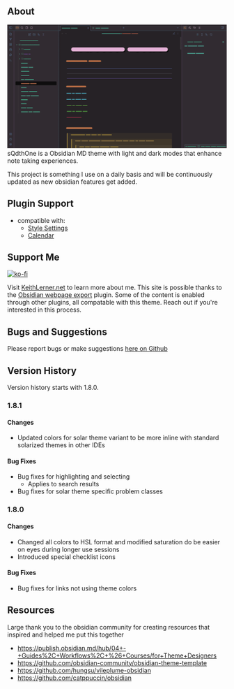 ## About
![Sample Image](https://github.com/KeithLerner/ObsidianMDsQdthOne/blob/main/GarbledGif.gif)
sQdthOne is a Obsidian MD theme with light and dark modes that enhance note taking experiences. 

This project is something I use on a daily basis and will be continuously updated as new obsidian features get added. 

## Plugin Support
- compatible with:
  - [Style Settings](https://github.com/mgmeyers/obsidian-style-settings)
  - [Calendar](https://github.com/liamcain/obsidian-calendar-plugin)

## Support Me
[![ko-fi](https://ko-fi.com/img/githubbutton_sm.svg)](https://ko-fi.com/B0B4U35FR)

Visit [KeithLerner.net](https://www.KeithLerner.net/) to learn more about me. This site is possible thanks to the [Obsidian webpage export](https://github.com/KosmosisDire/obsidian-webpage-export) plugin. Some of the content is enabled through other plugins, all compatable with this theme. Reach out if you're interested in this process.

## Bugs and Suggestions
Please report bugs or make suggestions [here on Github](https://github.com/KeithLerner/ObsidianMDsQdthOne/issues)

## Version History
Version history starts with 1.8.0.
### 1.8.1
#### Changes
- Updated colors for solar theme variant to be more inline with standard solarized themes in other IDEs
#### Bug Fixes
- Bug fixes for highlighting and selecting
  - Applies to search results
- Bug fixes for solar theme specific problem classes
### 1.8.0
#### Changes
- Changed all colors to HSL format and modified saturation do be easier on eyes during longer use sessions
- Introduced special checklist icons
#### Bug Fixes
- Bug fixes for links not using theme colors

## Resources
Large thank you to the obsidian community for creating resources that inspired and helped me put this together
- https://publish.obsidian.md/hub/04+-+Guides%2C+Workflows%2C+%26+Courses/for+Theme+Designers
- https://github.com/obsidian-community/obsidian-theme-template
- https://github.com/hungsu/vileplume-obsidian
- https://github.com/catppuccin/obsidian